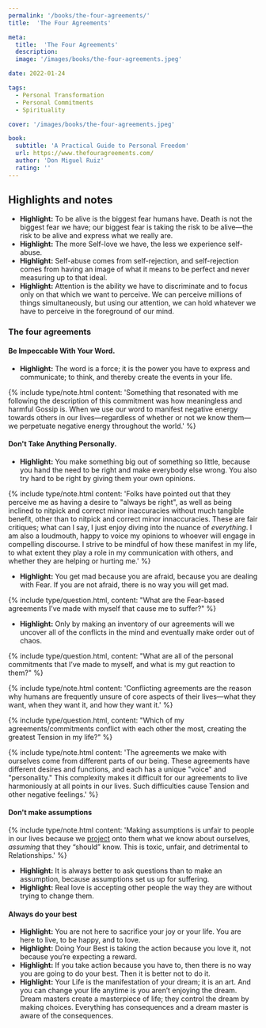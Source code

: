 ```yaml
---
permalink: '/books/the-four-agreements/'
title:  'The Four Agreements'

meta: 
  title:  'The Four Agreements'
  description: 
  image: '/images/books/the-four-agreements.jpeg'

date: 2022-01-24

tags:
  - Personal Transformation
  - Personal Commitments
  - Spirituality

cover: '/images/books/the-four-agreements.jpeg'

book:
  subtitle: 'A Practical Guide to Personal Freedom'
  url: https://www.thefouragreements.com/
  author: 'Don Miguel Ruiz'
  rating: ''
---
```


## Highlights and notes  
  - **Highlight:** To be alive is the biggest fear humans have. Death is not the biggest fear we have; our biggest fear is taking the risk to be alive—the risk to be alive and express what we really are.
  - **Highlight:** The more Self-love we have, the less we experience self-abuse.
  - **Highlight:** Self-abuse comes from self-rejection, and self-rejection comes from having an image of what it means to be perfect and never measuring up to that ideal.
  - **Highlight:** Attention is the ability we have to discriminate and to focus only on that which we want to perceive. We can perceive millions of things simultaneously, but using our attention, we can hold whatever we have to perceive in the foreground of our mind.

### The four agreements

#### Be Impeccable With Your Word.  
  - **Highlight:** The word is a force; it is the power you have to express and communicate; to think, and thereby create the events in your life.

{% include type/note.html content: 'Something that resonated with me following the description of this commitment was how meaningless and harmful Gossip is. When we use our word to manifest negative energy towards others in our lives—regardless of whether or not we know them—we perpetuate negative energy throughout the world.' %}

#### Don't Take Anything Personally.  
  - **Highlight:** You make something big out of something so little, because you hand the need to be right and make everybody else wrong. You also try hard to be right by giving them your own opinions.

{% include type/note.html content: 'Folks have pointed out that they perceive me as having a desire to "always be right", as well as being inclined to nitpick and correct minor inaccuracies without much tangible benefit, other than to nitpick and correct minor innaccuracies. These are fair critiques; what can I say, I just enjoy diving into the nuance of <em>everything</em>. I am also a loudmouth, happy to voice my opinions to whoever will engage in compelling discourse. I strive to be mindful of how these manifest in my life, to what extent they play a role in my communication with others, and whether they are helping or hurting me.' %}

  - **Highlight:** You get mad because you are afraid, because you are dealing with Fear. If you are not afraid, there is no way you will get mad.

{% include type/question.html, content: "What are the Fear-based agreements I’ve made with myself that cause me to suffer?" %}

  - **Highlight:** Only by making an inventory of our agreements will we uncover all of the conflicts in the mind and eventually make order out of chaos.

{% include type/question.html, content: "What are all of the personal commitments that I’ve made to myself, and what is my gut reaction to them?" %}

{% include type/note.html content: 'Conflicting agreements are the reason why humans are frequently unsure of core aspects of their lives—what they want, when they want it, and how they want it.' %}

{% include type/question.html, content: "Which of my agreements/commitments conflict with each other the most, creating the greatest Tension in my life?" %}

{% include type/note.html content: 'The agreements we make with ourselves come from different parts of our being. These agreements have different desires and functions, and each has a unique "voice" and "personality." This complexity makes it difficult for our agreements to live harmoniously at all points in our lives. Such difficulties cause Tension and other negative feelings.' %}

#### Don't make assumptions

{% include type/note.html content: 'Making assumptions is unfair to people in our lives because we <a href="https://www.psychologytoday.com/us/basics/projection" title="projection" target="_blank">project</a> onto them what we know about ourselves, <em>assuming</em> that they “should” know. This is toxic, unfair, and detrimental to Relationships.' %}

- **Highlight:** It is always better to ask questions than to make an assumption, because assumptions set us up for suffering.
- **Highlight:** Real love is accepting other people the way they are without trying to change them.

#### Always do your best
  - **Highlight:** You are not here to sacrifice your joy or your life. You are here to live, to be happy, and to love.
  - **Highlight:** Doing Your Best is taking the action because you love it, not because you’re expecting a reward. 
  - **Highlight:** If you take action because you have to, then there is no way you are going to do your best. Then it is better not to do it.
  - **Highlight:** Your Life is the manifestation of your dream; it is an art. And you can change your life anytime is you aren’t enjoying the dream. Dream masters create a masterpiece of life; they control the dream by making choices. Everything has consequences and a dream master is aware of the consequences.
